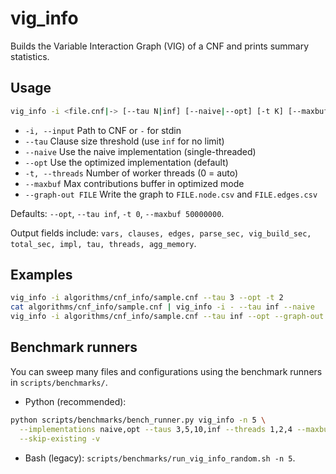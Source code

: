 # vig_info

Builds the Variable Interaction Graph (VIG) of a CNF and prints summary statistics.

## Usage

```bash
vig_info -i <file.cnf|-> [--tau N|inf] [--naive|--opt] [-t K] [--maxbuf M] [--graph-out FILE]
```

- `-i, --input` Path to CNF or `-` for stdin
- `--tau` Clause size threshold (use `inf` for no limit)
- `--naive` Use the naive implementation (single-threaded)
- `--opt` Use the optimized implementation (default)
- `-t, --threads` Number of worker threads (0 = auto)
- `--maxbuf` Max contributions buffer in optimized mode
- `--graph-out FILE` Write the graph to `FILE.node.csv` and `FILE.edges.csv`

Defaults: `--opt`, `--tau inf`, `-t 0`, `--maxbuf 50000000`.

Output fields include: `vars, clauses, edges, parse_sec, vig_build_sec, total_sec, impl, tau, threads, agg_memory`.

## Examples

```bash
vig_info -i algorithms/cnf_info/sample.cnf --tau 3 --opt -t 2
cat algorithms/cnf_info/sample.cnf | vig_info -i - --tau inf --naive
vig_info -i algorithms/cnf_info/sample.cnf --tau inf --opt --graph-out /tmp/sample_vig
```

## Benchmark runners

You can sweep many files and configurations using the benchmark runners in `scripts/benchmarks/`.

- Python (recommended):

```bash
python scripts/benchmarks/bench_runner.py vig_info -n 5 \
  --implementations naive,opt --taus 3,5,10,inf --threads 1,2,4 --maxbufs 50000000,100000000 \
  --skip-existing -v
```

- Bash (legacy): `scripts/benchmarks/run_vig_info_random.sh -n 5`.

